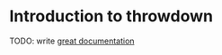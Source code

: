 # Introduction to throwdown

TODO: write [great documentation](http://jacobian.org/writing/great-documentation/what-to-write/)
